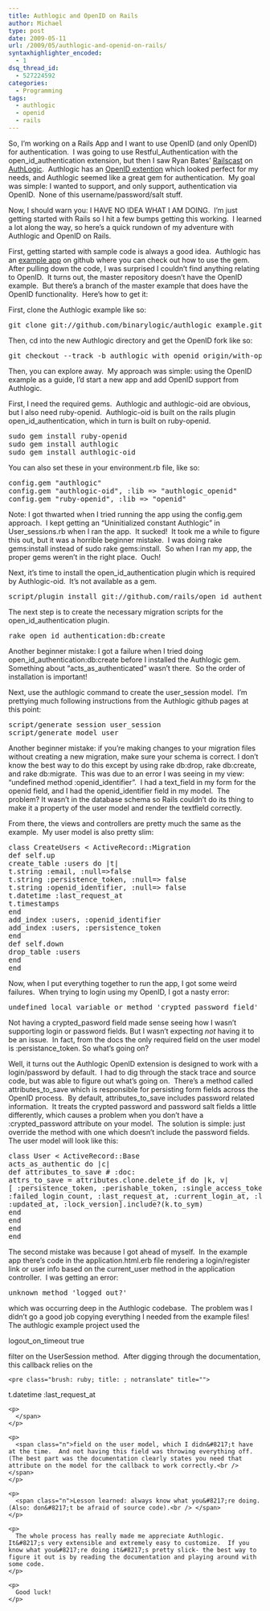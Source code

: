 ```yaml
---
title: Authlogic and OpenID on Rails
author: Michael
type: post
date: 2009-05-11
url: /2009/05/authlogic-and-openid-on-rails/
syntaxhighlighter_encoded:
  - 1
dsq_thread_id:
  - 527224592
categories:
  - Programming
tags:
  - authlogic
  - openid
  - rails
---
```

So, I&#8217;m working on a Rails App and I want to use OpenID (and only OpenID) for authentication.  I was going to use Restful\_Authentication with the open\_id_authentication extension, but then I saw Ryan Bates&#8217; [Railscast][1] on [AuthLogic][2].  Authlogic has an [OpenID extention][3] which looked perfect for my needs, and Authlogic seemed like a great gem for authentication.  My goal was simple: I wanted to support, and only support, authentication via OpenID.  None of this username/password/salt stuff.

Now, I should warn you: I HAVE NO IDEA WHAT I AM DOING.  I&#8217;m just getting started with Rails so I hit a few bumps getting this working.  I learned a lot along the way, so here&#8217;s a quick rundown of my adventure with Authlogic and OpenID on Rails.

First, getting started with sample code is always a good idea.  Authlogic has an [example app][4] on github where you can check out how to use the gem.  After pulling down the code, I was surprised I couldn&#8217;t find anything relating to OpenID.  It turns out, the master repository doesn&#8217;t have the OpenID example.  But there&#8217;s a branch of the master example that does have the OpenID functionality.  Here&#8217;s how to get it:

First, clone the Authlogic example like so:

<pre class="brush: bash; title: ; notranslate" title="">git clone git://github.com/binarylogic/authlogic_example.git</pre>

Then, cd into the new Authlogic directory and get the OpenID fork like so:

<pre class="brush: bash; title: ; notranslate" title="">git checkout --track -b authlogic_with_openid origin/with-openid</pre>

Then, you can explore away.  My approach was simple: using the OpenID example as a guide, I&#8217;d start a new app and add OpenID support from Authlogic.

First, I need the required gems.  Authlogic and authlogic-oid are obvious, but I also need ruby-openid.  Authlogic-oid is built on the rails plugin open\_id\_authentication, which in turn is built on ruby-openid.

<pre class="brush: bash; title: ; notranslate" title="">sudo gem install ruby-openid
sudo gem install authlogic
sudo gem install authlogic-oid
</pre>

You can also set these in your environment.rb file, like so:

<pre class="brush: ruby; title: ; notranslate" title="">config.gem "authlogic"
config.gem "authlogic-oid", :lib =&gt; "authlogic_openid"
config.gem "ruby-openid", :lib =&gt; "openid"
</pre>

Note: I got thwarted when I tried running the app using the config.gem approach.  I kept getting an &#8220;Uninitialized constant Authlogic&#8221; in User_sessions.rb when I ran the app.  It sucked!  It took me a while to figure this out, but it was a horrible beginner mistake.  I was doing rake gems:install instead of sudo rake gems:install.  So when I ran my app, the proper gems weren&#8217;t in the right place.  Ouch!

Next, it&#8217;s time to install the open\_id\_authentication plugin which is required by Authlogic-oid.  It&#8217;s not available as a gem.

<pre class="brush: bash; title: ; notranslate" title="">script/plugin install git://github.com/rails/open_id_authentication.git</pre>

The next step is to create the necessary migration scripts for the open\_id\_authentication plugin.

<pre class="brush: bash; title: ; notranslate" title="">rake open_id_authentication:db:create</pre>

Another beginner mistake: I got a failure when I tried doing open\_id\_authentication:db:create before I installed the Authlogic gem.  Something about &#8220;acts\_as\_authenticated&#8221; wasn&#8217;t there.  So the order of installation is important!

Next, use the authlogic command to create the user_session model.  I&#8217;m prettying much following instructions from the Authlogic github pages at this point:

<pre class="brush: bash; title: ; notranslate" title="">script/generate session user_session
script/generate model user
</pre>

Another beginner mistake: if you&#8217;re making changes to your migration files without creating a new migration, make sure your schema is correct. I don&#8217;t know the best way to do this except by using rake db:drop, rake db:create, and rake db:migrate.  This was due to an error I was seeing in my view: &#8220;undefined method :openid\_identifier&#8221;.  I had a text\_field in my form for the openid field, and I had the openid_identifier field in my model.  The problem? It wasn&#8217;t in the database schema so Rails couldn&#8217;t do its thing to make it a property of the user model and render the textfield correctly.

From there, the views and controllers are pretty much the same as the example.  My user model is also pretty slim:

<pre class="brush: ruby; title: ; notranslate" title="">class CreateUsers &lt; ActiveRecord::Migration
def self.up
create_table :users do |t|
t.string :email, :null=&gt;false
t.string :persistence_token, :null=&gt; false
t.string :openid_identifier, :null=&gt; false
t.datetime :last_request_at
t.timestamps
end
add_index :users, :openid_identifier
add_index :users, :persistence_token
end
def self.down
drop_table :users
end
end
</pre>

Now, when I put everything together to run the app, I got some weird failures.  When trying to login using my OpenID, I got a nasty error:

<pre class="brush: bash; title: ; notranslate" title="">undefined local variable or method 'crypted_password_field'</pre>

Not having a crypted_pasword field made sense seeing how I wasn&#8217;t supporting login or password fields. But I wasn&#8217;t expecting _not_ having it to be an issue.  In fact, from the docs the only required field on the user model is :persistance_token. So what&#8217;s going on?

Well, it turns out the Authlogic OpenID extension is designed to work with a login/password by default.  I had to dig through the stack trace and source code, but was able to figure out what&#8217;s going on.  There&#8217;s a method called <span class="name">attributes_to_save which is responsible for persisting form fields across the OpenID process.  By default, </span><span class="name">attributes_to_save includes password related information.  It treats the crypted password and password salt fields a little differently, which causes a problem when you don&#8217;t have a :crypted_password attribute on your model.  The solution is simple: just override the method with one which doesn&#8217;t include the password fields.  The user model will look like this:</span>


<span class="name"> 

<pre class="brush: ruby; title: ; notranslate" title="">
class User &lt; ActiveRecord::Base
acts_as_authentic do |c|
def attributes_to_save # :doc:
attrs_to_save = attributes.clone.delete_if do |k, v|
[ :persistence_token, :perishable_token, :single_access_token, :login_count,
:failed_login_count, :last_request_at, :current_login_at, :last_login_at, :current_login_ip, :last_login_ip, :created_at,
:updated_at, :lock_version].include?(k.to_sym)
end
end
end
end
</pre>

<p>
  </span>
</p>

<p>
  The second mistake was because I got ahead of myself.  In the example app there&#8217;s code in the application.html.erb file rendering a login/register link or user info based on the current_user method in the application controller.  I was getting an error:
</p>

<pre class="brush: bash; title: ; notranslate" title="">unknown method 'logged_out?'</pre>

<p>
  <span class="n">which was occurring deep in the Authlogic codebase.  The problem was I didn&#8217;t go a good job copying everything I needed from the example files!  The authlogic example project used the</span>
</p>

<p>
  <span class="n">logout_on_timeout true</p> 
  
  <p>
    </span>
  </p>
  
  <p>
    <span class="n">filter on the UserSession method.  After digging through the documentation, this callback relies on the </span>
  </p>
  
  <p>
    <span class="n"> 
    
    <pre class="brush: ruby; title: ; notranslate" title="">
t.datetime :last_request_at
</pre>
    
    <p>
      </span>
    </p>
    
    <p>
      <span class="n">field on the user model, which I didn&#8217;t have at the time.  And not having this field was throwing everything off.  (The best part was the documentation clearly states you need that attribute on the model for the callback to work correctly.<br /> </span>
    </p>
    
    <p>
      <span class="n">Lesson learned: always know what you&#8217;re doing. (Also: don&#8217;t be afraid of source code).<br /> </span>
    </p>
    
    <p>
      The whole process has really made me appreciate Authlogic.  It&#8217;s very extensible and extremely easy to customize.  If you know what you&#8217;re doing it&#8217;s pretty slick- the best way to figure it out is by reading the documentation and playing around with some code.
    </p>
    
    <p>
      Good luck!
    </p>

 [1]: http://www.railscasts.com
 [2]: http://github.com/binarylogic/authlogic/tree/master
 [3]: http://github.com/binarylogic/authlogic_openid/tree/master
 [4]: http://github.com/binarylogic/authlogic_example/tree/master
